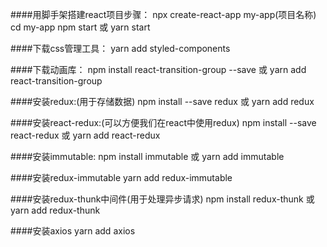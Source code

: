 ####用脚手架搭建react项目步骤：
npx create-react-app my-app(项目名称)
cd my-app
npm start 或 yarn start

####下载css管理工具：
yarn add styled-components

####下载动画库： 
npm install react-transition-group --save  或   yarn add react-transition-group

####安装redux:(用于存储数据)
npm install --save redux  或 yarn add redux

####安装react-redux:(可以方便我们在react中使用redux)
npm install --save react-redux  或 yarn add react-redux

####安装immutable:
npm install immutable  或 yarn add immutable

####安装redux-immutable
yarn add redux-immutable

####安装redux-thunk中间件(用于处理异步请求)
npm install redux-thunk  或 yarn add redux-thunk

####安装axios
yarn add axios
